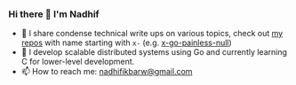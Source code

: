 ### Hi there 👋 I'm Nadhif
- 🔧 I share condense technical write ups on various topics, check out [my repos](https://github.com/nadhifikbarw?tab=repositories&q=x-&type=&language=&sort=) with name starting with `x-` (e.g. [x-go-painless-null](https://github.com/nadhifikbarw/x-go-painless-null/))
- 🌱 I develop scalable distributed systems using Go and currently learning C for lower-level development.
- 📫 How to reach me: nadhifikbarw@gmail.com

<!--
**nadhifikbarw/nadhifikbarw** is a ✨ _special_ ✨ repository because its `README.md` (this file) appears on your GitHub profile.

Here are some ideas to get you started:

- 🔭 I’m currently working on ...
- 🌱 I’m currently learning ...
- 👯 I’m looking to collaborate on ...
- 🤔 I’m looking for help with ...
- 💬 Ask me about ...
- 📫 How to reach me: ...
- 😄 Pronouns: ...
- ⚡ Fun fact: ...
-->
